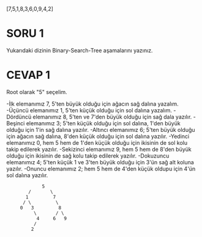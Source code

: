 [7,5,1,8,3,6,0,9,4,2]

# SORU 1
Yukarıdaki dizinin Binary-Search-Tree aşamalarını yazınız.

# CEVAP 1

Root olarak "5" seçelim.

-İlk elemanımız 7, 5'ten büyük olduğu için ağacın sağ dalına yazalım.
-Üçüncü elemanımız 1, 5'ten küçük olduğu için sol dalına yazalım.
-Dördüncü elemanımız 8, 5'ten ve 7'den büyük olduğu için sağ dala yazılır.
-Beşinci elemanımız 3; 5'ten küçük olduğu için sol dalına, 1'den büyük olduğu için 1'in sağ dalına yazılır. 
-Altıncı elemanımız 6; 5'ten büyük olduğu için ağacın sağ dalına, 8'den küçük olduğu için sol dalına yazılır.
-Yedinci elemanımız 0, hem 5 hem de 1'den küçük olduğu için ikisinin de sol kolu takip edilerek yazılır.
-Sekizinci elemanımız 9, hem 5 hem de 8'den büyük olduğu için ikisinin de sağ kolu takip edilerek yazılır.
-Dokuzuncu elemanımız 4; 5'ten küçük 1 ve 3'ten büyük olduğu için 3'ün sağ alt koluna yazılır.
-Onuncu elemanımız 2; hem 5 hem de 4'den küçük oldupu için 4'ün sol dalına yazılır. 


                 5
            /       \
           1         7
          / \         \
         0   3         8
              \       / \ 
               4     6   9 
              /
             2  